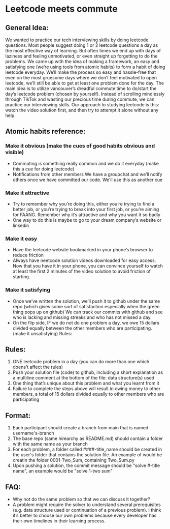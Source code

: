 # Leetcode meets commute

## General Idea:
We wanted to practice our tech interviewing skills by doing leetcode questions. Most people suggest doing 1 or 2 leetcode questions a day as the most effective way of learning. But often times we end up with days of laziness and feeling unmotivated, or even straight up forgetting to do the problems. We came up with the idea of making a framework, an easy and satisfying one (we’re using tools from atomic habits) to form a habit of doing leetcode everyday. We’ll make the process so easy and hassle-free that even on the most gruesome days where we don’t feel motivated to open leetcode, we’ll still be able to get at least one problem done for the day. The main idea is to utilize vancouver’s dreadful commute time to do/start the day’s leetcode problem (chosen by yourself). Instead of scrolling mindlessly through TikTok and wasting our precious time during commute, we can practice our interviewing skills. Our approach to studying leetcode is this: watch the video solution first, and then try to attempt it alone without any help.


## Atomic habits reference:


### Make it obvious (make the cues of good habits obvious and visible)
- Commuting is something really common and we do it everyday (make this a cue for doing leetcode)
- Notifications from other members
We have a groupchat and we’ll notify others once we have committed our code. We’ll use this as another cue

### Make it attractive
- Try to remember why you’re doing this, either you’re trying to find a better job, or you’re trying to break into your first job, or you’re aiming for FAANG. Remember why it’s attractive and why you want it so badly
- One way to do this is maybe to go to your dream company’s website or linkedin

### Make it easy
- Have the leetcode website bookmarked in your phone’s browser to reduce friction 
- Always have neetcode solution videos downloaded for easy access. Now that you have it in your phone, you can convince yourself to watch at least the first 2 minutes of the video solution to avoid friction of starting.

### Make it satisfying
- Once we’ve written the solution, we’ll push it to github under the same repo (which gives some sort of satisfaction especially when the green thing pops up on github)
We can track our commits with github and see who is lacking and missing streaks and who has not missed a day.
- On the flip side, IF we do not do one problem a day, we owe 15 dollars divided equally between the other members who are participating. (make it unsatisfying)
Rules:

## Rules:

1. ONE leetcode problem in a day (you can do more than one which doens’t affect the rules)
2. Push your solution file (code) to github, including a short explanation as a multiline comment at the bottom of the file: 
data structure(s) used
3. One thing that’s unique about this problem and what you learnt from it
4. Failure to complete the steps above will result in owing money to other members, a total of 15 dollars divided equally to other members who are participating

## Format:

1. Each participant should create a branch from main that is named username's-branch
2. The base repo (same hirearchy as README.md) should contain a folder with the same name as your branch
3. For each problem, a folder called ####-title_name should be created in the user's folder that contains the solution file. An example of would be creatin the folder 0001-Two_Sum, containing Two_Sum.py
4. Upon pushing a solution, the commit message should be "solve #-title name", an example would be "solve 1-two sum" 

## FAQ:
- Why not do the same problem so that we can discuss it together?
- A problem might require the solver to understand several prerequisites (e.g. data structure used or continuation of a previous problem). I think it’s better to choose our own problems because every developer has their own timelines in their learning process. 

